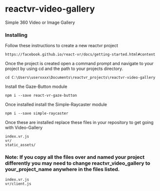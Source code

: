 # reactvr-video-gallery
Simple 360 Video or Image Gallery

### Installing

Follow these instructions to create a new reactvr project
```
https://facebook.github.io/react-vr/docs/getting-started.html#content
```
Once the project is created open a command prompt and navigate to your project by using cd and the path to your projects directory.
```
cd C:\Users\userxxxx\Documents\reactvr_projects\reactvr-video-gallery
```
Install the Gaze-Button module
```
npm i --save react-vr-gaze-button
```
Once installed install the Simple-Raycaster module
```
npm i --save simple-raycaster
```
Once these are installed replace these files in your repository to get going with Video-Gallery
```
index.vr.js
vr/
static_assets/
```

### Note: If you copy all the files over and named your project differently you may need to change reactvr_video_gallery to your_project_name anywhere in the files listed.
```
index.vr.js
vr/client.js
```
